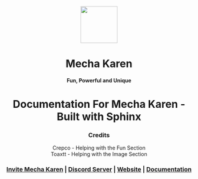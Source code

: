 <h1 align="center">
  <img src="https://cdn.discordapp.com/avatars/740514706858442792/3d4c161d2bfa97ec86cc82102df5cad5.png?size=512" height='100px' width='100px'>
</h1>
<h1 align="center">Mecha Karen</h1>
<h4 align="center">Fun, Powerful and Unique</h4>

<h1 align="center">Documentation For Mecha Karen - Built with Sphinx</h1>

<h3 align="center">Credits</h3>
<p align="center">
  Crepco - Helping with the Fun Section<br>
  Toaxtt - Helping with the Image Section<br>
</p>

<h3 align="center">
  <a href="https://mechakaren.xyz/invite">Invite Mecha Karen</a> | <a href="https://discord.gg/Q5mFhUM">Discord Server</a> | <a href="https://mechakaren.xyz/">Website</a> | <a href="https://docs.mechakaren.xyz/">Documentation</a>
</h3>
